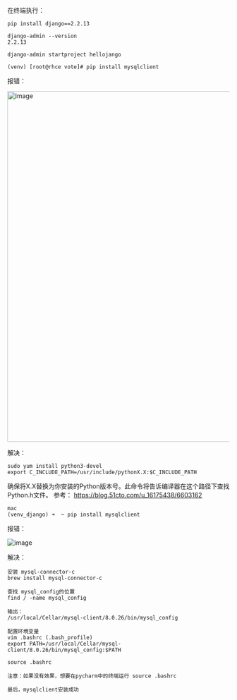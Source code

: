 在终端执行：

```shell
pip install django==2.2.13

django-admin --version 
2.2.13

django-admin startproject hellojango
```


```shell
(venv) [root@rhce vote]# pip install mysqlclient
```
报错：

<img width="795" alt="image" src="https://github.com/qiutian2020/python/assets/66943119/17ce817c-7c14-420a-beca-af0b8736e992">

解决：
```shell
sudo yum install python3-devel
export C_INCLUDE_PATH=/usr/include/pythonX.X:$C_INCLUDE_PATH
```
确保将X.X替换为你安装的Python版本号。此命令将告诉编译器在这个路径下查找Python.h文件。
参考：
https://blog.51cto.com/u_16175438/6603162


```shell
mac
(venv_django) ➜  ~ pip install mysqlclient 
```
报错：

![image](https://github.com/qiutian2020/python/assets/66943119/6478a2bb-1fbf-4786-9537-6b2574a4ccd2)

解决：
```shell
安装 mysql-connector-c
brew install mysql-connector-c

查找 mysql_config的位置
find / -name mysql_config

输出：
/usr/local/Cellar/mysql-client/8.0.26/bin/mysql_config

配置环境变量
vim .bashrc (.bash_profile)
export PATH=/usr/local/Cellar/mysql-client/8.0.26/bin/mysql_config:$PATH

source .bashrc

注意：如果没有效果，想要在pycharm中的终端运行 source .bashrc

最后，mysqlclient安装成功
```


